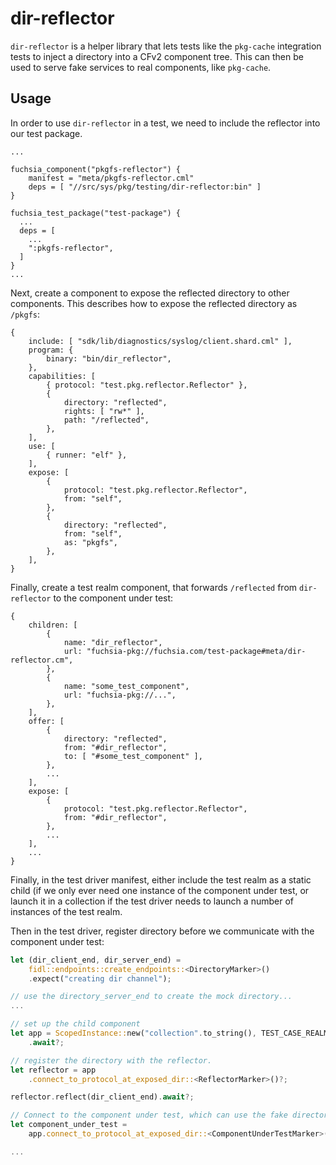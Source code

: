 # dir-reflector

`dir-reflector` is a helper library that lets tests like the `pkg-cache`
integration tests to inject a directory into a CFv2 component tree. This can
then be used to serve fake services to real components, like `pkg-cache`.

## Usage

In order to use `dir-reflector` in a test, we need to include the reflector
into our test package.

```
...

fuchsia_component("pkgfs-reflector") {
    manifest = "meta/pkgfs-reflector.cml"
    deps = [ "//src/sys/pkg/testing/dir-reflector:bin" ]
}

fuchsia_test_package("test-package") {
  ...
  deps = [
    ...
    ":pkgfs-reflector",
  ]
}
...
```

Next, create a component to expose the reflected directory to other components.
This describes how to expose the reflected directory as `/pkgfs`:

```
{
    include: [ "sdk/lib/diagnostics/syslog/client.shard.cml" ],
    program: {
        binary: "bin/dir_reflector",
    },
    capabilities: [
        { protocol: "test.pkg.reflector.Reflector" },
        {
            directory: "reflected",
            rights: [ "rw*" ],
            path: "/reflected",
        },
    ],
    use: [
        { runner: "elf" },
    ],
    expose: [
        {
            protocol: "test.pkg.reflector.Reflector",
            from: "self",
        },
        {
            directory: "reflected",
            from: "self",
            as: "pkgfs",
        },
    ],
}
```

Finally, create a test realm component, that forwards `/reflected` from
`dir-reflector` to the component under test:

```
{
    children: [
        {
            name: "dir_reflector",
            url: "fuchsia-pkg://fuchsia.com/test-package#meta/dir-reflector.cm",
        },
        {
            name: "some_test_component",
            url: "fuchsia-pkg://...",
        },
    ],
    offer: [
        {
            directory: "reflected",
            from: "#dir_reflector",
            to: [ "#some_test_component" ],
        },
        ...
    ],
    expose: [
        {
            protocol: "test.pkg.reflector.Reflector",
            from: "#dir_reflector",
        },
        ...
    ],
    ...
}
```

Finally, in the test driver manifest, either include the test realm as a static
child (if we only ever need one instance of the component under test, or launch
it in a collection if the test driver needs to launch a number of instances of
the test realm.

Then in the test driver, register directory before we communicate with the
component under test:

```rust
let (dir_client_end, dir_server_end) =
    fidl::endpoints::create_endpoints::<DirectoryMarker>()
    .expect("creating dir channel");

// use the directory_server_end to create the mock directory...
...

// set up the child component
let app = ScopedInstance::new("collection".to_string(), TEST_CASE_REALM.to_string())
    .await?;

// register the directory with the reflector.
let reflector = app
    .connect_to_protocol_at_exposed_dir::<ReflectorMarker>()?;

reflector.reflect(dir_client_end).await?;

// Connect to the component under test, which can use the fake directory.
let component_under_test =
    app.connect_to_protocol_at_exposed_dir::<ComponentUnderTestMarker>()?;

...
```
